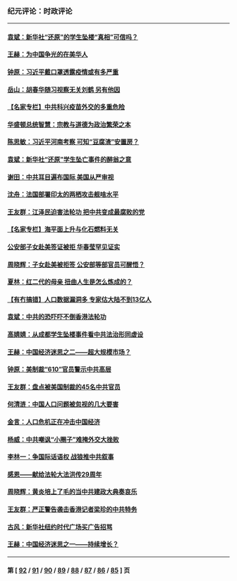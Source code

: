 ### 纪元评论：时政评论
---
#### [袁斌：新华社“还原”的学生坠楼“真相”可信吗？](../../pages/nsc1025/n12951854.md) 
#### [王赫：为中国争光的在美华人](../../pages/nsc1025/n12904656.md) 
#### [钟原：习近平戴口罩透露疫情或有多严重](../../pages/nsc1025/n12950721.md) 
#### [岳山：胡春华随习视察无关刘鹤 另有他因](../../pages/nsc1025/n12950625.md) 
#### [【名家专栏】中共科兴疫苗外交的多重危险](../../pages/nsc1025/n12949372.md) 
#### [华盛顿总统智慧：宗教与道德为政治繁荣之本](../../pages/nsc1025/n12949450.md) 
#### [陈思敏：习近平河南考察 可知“豆腐渣”安置房？](../../pages/nsc1025/n12948694.md) 
#### [袁斌：新华社“还原”学生坠亡事件的醉翁之意](../../pages/nsc1025/n12948644.md) 
#### [谢田：中共耳目遍布国际 美国从严审视](../../pages/nsc1025/n12948508.md) 
#### [沈舟：法国部署印太的两栖攻击舰啥水平](../../pages/nsc1025/n12947949.md) 
#### [王友群：江泽民迫害法轮功 把中共变成最腐败的党](../../pages/nsc1025/n12947347.md) 
#### [【名家专栏】海平面上升与化石燃料无关](../../pages/nsc1025/n12944872.md) 
#### [公安部子女赴美签证被拒 华春莹罕见证实](../../pages/nsc1025/n12947094.md) 
#### [周晓辉：子女赴美被拒签 公安部等部官员可醒悟？](../../pages/nsc1025/n12946819.md) 
#### [夏林：红二代的母亲 扭曲人生是怎么炼成的？](../../pages/nsc1025/n12947105.md) 
#### [【有冇搞错】人口数据漏洞多 专家估大陆不到13亿人](../../pages/nsc1025/n12943992.md) 
#### [袁斌：中共的恐吓吓不倒香港法轮功](../../pages/nsc1025/n12945663.md) 
#### [高婧婧：从成都学生坠楼事件看中共法治形同虚设](../../pages/nsc1025/n12945191.md) 
#### [王赫：中国经济迷思之二——超大规模市场？](../../pages/nsc1025/n12945091.md) 
#### [钟原：美制裁“610”官员警示中共高层](../../pages/nsc1025/n12944377.md) 
#### [王友群：盘点被美国制裁的45名中共官员](../../pages/nsc1025/n12944581.md) 
#### [何清涟：中国人口问题被忽视的几大要害](../../pages/nsc1025/n12944503.md) 
#### [金言：人口危机正在冲击中国经济](../../pages/nsc1025/n12944348.md) 
#### [杨威：中共嘲讽“小圈子”难掩外交大挫败](../../pages/nsc1025/n12943925.md) 
#### [李林一：争国际话语权 战狼推中共叙事](../../pages/nsc1025/n12943144.md) 
#### [感恩——献给法轮大法洪传29周年](../../pages/nsc1025/n12942453.md) 
#### [周晓辉：黄炎培上了毛的当中共建政大典奏哀乐](../../pages/nsc1025/n12942780.md) 
#### [王友群：严正警告袭击香港记者梁珍的中共特务](../../pages/nsc1025/n12941630.md) 
#### [古风：新华社纽约时代广场买广告招骂](../../pages/nsc1025/n12941136.md) 
#### [王赫：中国经济迷思之一——持续增长？](../../pages/nsc1025/n12941076.md) 

---
#### 第 [ [92](./92.md) / [91](./91.md) / [90](./90.md) / [89](./89.md) / [88](./88.md) / [87](./87.md) / [86](./86.md) / [85](./85.md) ] 页
